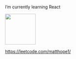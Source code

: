 ###  


<!-- 
Does this show up?
-->


I’m currently learning React

<img src='https://user-images.githubusercontent.com/5713670/87202985-820dcb80-c2b6-11ea-9f56-7ec461c497c3.gif' width='100'>





https://leetcode.com/matthope1/
